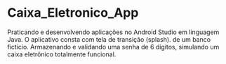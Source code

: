 # Caixa_Eletronico_App
Praticando e desenvolvendo aplicações no Android Studio em linguagem Java. O aplicativo consta com tela de transição (splash). de um banco fictício. Armazenando e validando uma senha de 6 dígitos, simulando um caixa eletrônico totalmente funcional.
